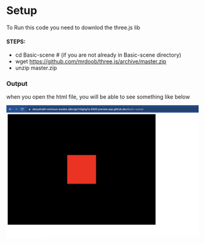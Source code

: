 # Setup
To Run this code you need to downlod the three.js lib

#### STEPS:
- cd Basic-scene # (if you are not already in Basic-scene directory)
- wget https://github.com/mrdoob/three.js/archive/master.zip
- unzip master.zip

### Output
when you open the html file, you will be able to see something like below

![output](./assets/rendering-cube.png)
